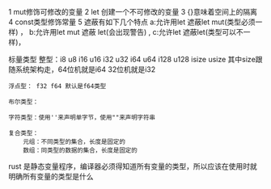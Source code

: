 1 mut修饰可修改的变量
2 let 创建一个不可修改的变量
3 {}意味着空间上的隔离
4 const类型修饰常量
5 遮蔽有如下几个特点
    a:允许用let 遮蔽let mut(类型必须一样) ，
    b:允许用let mut 遮蔽 let(会出现警告) , 
    c:允许let 遮蔽let(类型可以不一样)，




标量类型
    整型：i8 u8 i16 u16 i32 u32 i64 u64 i128 u128 isize usize 其中size跟随系统架构走，64位机就是i64 32位机就是i32 

    浮点型： f32 f64 默认是f64类型

    布尔类型：

    字符类型：使用''来声明单字节，使用""来声明字符串

    复合类型：
        元组：不同类型的集合，长度是固定的
        数组：同类型的数据的集合，长度是固定的

rust 是静态变量程序，编译器必须得知道所有变量的类型，所以应该在使用时就明确所有变量的类型是什么





